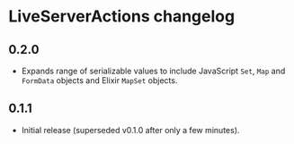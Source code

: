 # LiveServerActions changelog

## 0.2.0

* Expands range of serializable values to include JavaScript `Set`, `Map` and
`FormData` objects and Elixir `MapSet` objects.

## 0.1.1

* Initial release (superseded v0.1.0 after only a few minutes).
